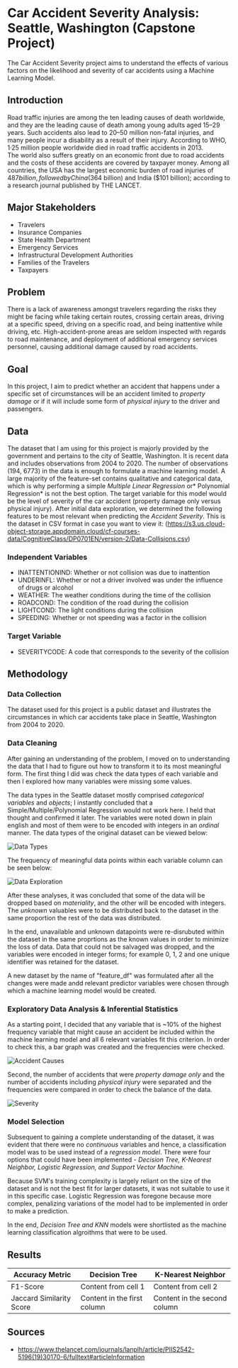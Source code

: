 # Car Accident Severity Analysis: Seattle, Washington (Capstone Project)

The Car Accident Severity project aims to understand the effects of various factors on the likelihood and severity of car accidents using a Machine Learning Model.

## Introduction

Road traffic injuries are among the ten leading causes of death worldwide, and they are the leading cause of death among young adults aged 15–29 years. Such accidents also lead to 20–50 million non-fatal injuries, and many people incur a disability as a result of their injury. According to WHO, 1·25 million people worldwide died in road traffic accidents in 2013.  
The world also suffers greatly on an economic front due to road accidents and the costs of these accidents are covered by taxpayer money.  Among all countries, the USA has the largest economic burden of road injuries of $487 billion, followed by China ($364 billion) and India ($101 billion); according to a research journal published by THE LANCET.

## Major Stakeholders

- Travelers
- Insurance Companies
- State Health Department
- Emergency Services
- Infrastructural Development Authorities
- Families of the Travelers
- Taxpayers

## Problem

There is a lack of awareness amongst travelers regarding the risks they might be facing while taking certain routes, crossing certain areas, driving at a specific speed, driving on a specific road, and being inattentive while driving, etc. High-accident-prone areas are seldom inspected with regards to road maintenance, and deployment of additional emergency services personnel, causing additional damage caused by road accidents.

## Goal

In this project, I aim to predict whether an accident that happens under a specific set of circumstances will be an accident limited to *property damage* or if it will include some form of *physical injury* to the driver and passengers.

## Data

The dataset that I am using for this project is majorly provided by the government and pertains to the city of Seattle, Washington. It is recent data and includes observations from 2004 to 2020. The number of observations (194, 6773) in the data is enough to formulate a machine learning model. A large majority of the feature-set contains qualitative and categorical data, which is why performing a simple *Multiple Linear Regression* or* Polynomial Regression* is not the best option. The target variable for this model would be the level of severity of the car accident (property damage only versus physical injury).
After initial data exploration, we determined the following features to be most relevant when predicting the *Accident Severity*.
This is the dataset in CSV format in case you want to view it: (https://s3.us.cloud-object-storage.appdomain.cloud/cf-courses-data/CognitiveClass/DP0701EN/version-2/Data-Collisions.csv)

### Independent Variables

- INATTENTIONIND: Whether or not collision was due to inattention
- UNDERINFL: Whether or not a driver involved was under the influence of drugs or alcohol
- WEATHER: The weather conditions during the time of the collision
- ROADCOND: The condition of the road during the collision
- LIGHTCOND: The light conditions during the collision
- SPEEDING: Whether or not speeding was a factor in the collision

### Target Variable

- SEVERITYCODE: A code that corresponds to the severity of the collision

## Methodology

### Data Collection

The dataset used for this project is a public dataset and illustrates the circumstances in which car accidents take place in Seattle, Washington from 2004 to 2020.

### Data Cleaning

After gaining an understanding of the problem, I moved on to understanding the data that I had to figure out how to transform it to its most meaningful form. The first thing I did was check the data types of each variable and then I explored how many variables were missing some values.

The data types in the Seattle dataset mostly comprised *categorical variables* and *objects*; I instantly concluded that a Simple/Multiple/Polynomial Regression would not work here. I held that thought and confirmed it later. The variables were noted down in plain english and most of them were to be encoded with integers in an *ordinal* manner. The data types of the original dataset can be viewed below:

![Data Types](https://github.com/shaffannaeem123/Car-Accident-Severity---Analysis/blob/master/Data%20Types.JPG)

The frequency of meaningful data points within each variable column can be seen below:

![Data Exploration](https://github.com/shaffannaeem123/Car-Accident-Severity---Analysis/blob/master/Variable%20Frequency.jpeg)

After these analyses, it was concluded that some of the data will be dropped based on *materiality*, and the other will be encoded with integers. The *unknown* valuables were to be distributed back to the dataset in the same proportion the rest of the data was distributed.

In the end, unavailable and unknown datapoints were re-disrubuted within the dataset in the same proprtions as the known values in order to minimize the loss of data. Data that could not be salvaged was dropped, and the variables were encoded in integer forms; for example 0, 1, 2 and one unique identifier was retained for the dataset.

A new dataset by the name of "feature_df" was formulated after all the changes were made andd relevant predictor variables were chosen through which a machine learning model would be created.

### Exploratory Data Analysis & Inferential Statistics

As a starting point, I decided that any variable that is ~10% of the highest frequency variable that might cause an accident be included within the machine learning model and all 6 relevant variables fit this criterion. In order to check this, a bar graph was created and the frequencies were checked.

![Accident Causes](https://github.com/shaffannaeem123/Car-Accident-Severity---Analysis/blob/master/Accident%20Causes.jpeg)

Second, the number of accidents that were *property damage only* and the number of accidents including *physical injury* were separated and the frequencies were compared in order to check the balance of the data.

![Severity](https://github.com/shaffannaeem123/Car-Accident-Severity---Analysis/blob/master/Severity%20of%20Accidents.jpeg)

### Model Selection

Subsequent to gaining a complete understanding of the dataset, it was evident that there were no *continuous* variables and hence, a classification model was to be used instead of a *regression model*. There were four options that could have been implemented - *Decision Tree, K-Nearest Neighbor, Logistic Regression, and Support Vector Machine.*

Because SVM's training complexity is largely reliant on the size of the dataset and is not the best fit for larger datasets, it was not suitable to use it in this specific case. Logistic Regression was foregone because more complex, penalizing variations of the model had to be implemented in order to make a prediction.

In the end, *Decision Tree and KNN* models were shortlisted as the machine learning classification algroithms that were to be used.

## Results



Accuracy Metric |Decision Tree | K-Nearest Neighbor |
------------ | ------------- | -------------
F1-Score | Content from cell 1 | Content from cell 2
Jaccard Similarity Score | Content in the first column | Content in the second column



## Sources

- https://www.thelancet.com/journals/lanplh/article/PIIS2542-5196(19)30170-6/fulltext#articleInformation


